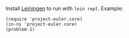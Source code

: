 Install [Leiningen](http://leiningen.org) to run with `lein repl`. Example:

    (require 'project-euler.core)
    (in-ns 'project-euler.core)
    (problem-1)
